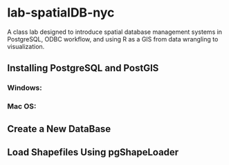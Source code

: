 # lab-spatialDB-nyc
A class lab designed to introduce spatial database management systems in PostgreSQL, ODBC workflow, and using R as a GIS from data wrangling to visualization.

## Installing PostgreSQL and PostGIS
### Windows:
### Mac OS:

## Create a New DataBase

## Load Shapefiles Using pgShapeLoader
